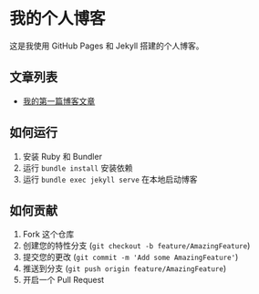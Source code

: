 # 我的个人博客

这是我使用 GitHub Pages 和 Jekyll 搭建的个人博客。

## 文章列表

- [我的第一篇博客文章](_posts/2023-04-15-my-first-post.md)

## 如何运行

1. 安装 Ruby 和 Bundler
2. 运行 `bundle install` 安装依赖
3. 运行 `bundle exec jekyll serve` 在本地启动博客

## 如何贡献

1. Fork 这个仓库
2. 创建您的特性分支 (`git checkout -b feature/AmazingFeature`)
3. 提交您的更改 (`git commit -m 'Add some AmazingFeature'`)
4. 推送到分支 (`git push origin feature/AmazingFeature`)
5. 开启一个 Pull Request

